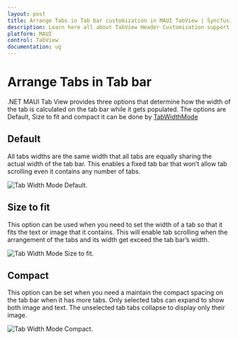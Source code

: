 ```yaml
---
layout: post
title: Arrange Tabs in Tab bar customization in MAUI TabView | Syncfusion
description: Learn here all about TabView Header Customization support in Syncfusion MAUI TabView (SfTabView) control and more.
platform: MAUI
control: TabView
documentation: ug
---
```


# Arrange Tabs in Tab bar

.NET MAUI Tab View provides three options that determine how the width of the tab is calculated on the tab bar while it gets populated. The options are Default, Size to fit and compact it can be done by [TabWidthMode](https://npmci.syncfusion.com/maui/api/development/maui-tabview/api/Syncfusion.Maui.TabView.SfTabView.html#Syncfusion_Maui_TabView_SfTabView_TabWidthMode)

## Default

All tabs widths are the same width that all tabs are equally sharing the actual width of the tab bar. This enables a fixed tab bar that won’t allow tab scrolling even it contains any number of tabs.

![Tab Width Mode Default.](images/tab-view/Tab-Width-Mode-Default.png)

## Size to fit

This option can be used when you need to set the width of a tab so that it fits the text or image that it contains. This will enable tab scrolling when the arrangement of the tabs and its width  get exceed the tab bar’s width.

![Tab Width Mode Size to fit.](images/tab-view/Tab-Width-Mode-SizeToFit.png) 

## Compact

This option can be set when you need a maintain the compact spacing on the tab bar when it has more tabs. Only selected tabs can expand to show both image and text. The unselected tab tabs collapse to display only their image.

![Tab Width Mode Compact.](images/tab-view/Tab-Width-Mode-Compact.png) 